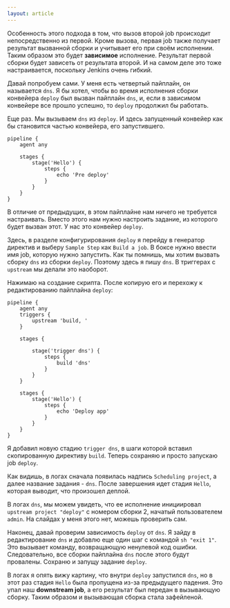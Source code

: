 ```yaml
---
layout: article
---
```

Особенность этого подхода в том, что вызов второй job происходит непосредственно из первой. Кроме вызова, первая job также получает результат вызванной сборки и учитывает его при своём исполнении. Таким образом это будет **зависимое** исполнение. Результат первой сборки будет зависеть от результата второй. И на самом деле это тоже настраивается, поскольку Jenkins очень гибкий.

Давай попробуем сами. У меня есть четвертый пайплайн, он называется `dns`. Я бы хотел, чтобы во время исполнения сборки конвейера `deploy` был вызван пайплайн `dns`, и, если в зависимом конвейере все прошло успешно, то `deploy` продолжил бы работать.

Еще раз. Мы вызываем `dns` из `deploy`. И здесь запущенный конвейер как бы становится частью конвейера, его запустившего.

```
pipeline {
    agent any

    stages {
        stage('Hello') {
            steps {
                echo 'Pre deploy'
            }
        }
    }
}

```

В отличие от предыдущих, в этом пайплайне нам ничего не требуется настраивать. Вместо этого нам нужно настроить задание, из которого будет вызван этот. У нас это конвейер `deploy`.

Здесь, в разделе конфигурирования `deploy` я перейду в генератор директив и выберу `Sample Step` как `Build a job`. В боксе нужно ввести имя job, которую нужно запустить. Как ты помнишь, мы хотим вызвать сборку `dns` из сборки `deploy`. Поэтому здесь я пишу `dns`. В триггерах с `upstream` мы делали это наоборот.

Нажимаю на создание скрипта. После копирую его и перехожу к редактированию пайплайна `deploy`:

```
pipeline {
    agent any
    triggers {
        upstream 'build, '
    }

    stages {

        stage('trigger dns') {
            steps {
                build 'dns'
            }
        }
    }

    stages {
        stage('Hello') {
            steps {
                echo 'Deploy app'
            }
        }
    }
}

```

Я добавил новую стадию `trigger dns`, в шаги которой вставил скопированную директиву `build`. Теперь сохраняю и просто запускаю job `deploy`.

Как видишь, в логах сначала появилась надпись `Scheduling project`, а далее название задания - `dns`. После завершения идет стадия `Hello`, которая выводит, что произошел деплой.

В логах `dns`, мы можем увидеть, что ее исполнение инициировал `upstream project "deploy"` с номером сборки 2, начатый пользователем `admin`. На слайдах у меня этого нет, можешь проверить сам.

Наконец, давай проверим зависимость `deploy` от `dns`. Я зайду в редактирование `dns` и добавлю еще один шаг с командой `sh "exit 1"`. Это вызывает команду, возвращающую ненулевой код ошибки. Следовательно, все сборки пайплайна `dns` после этого будут провалены. Сохраню и запущу задание `deploy`.

В логах я опять вижу картину, что внутри `deploy` запустился `dns`, но в этот раз стадия `Hello` была пропущена из-за предыдущего падения. Это упал наш **downstream job**, а его результат был передан в вызывающую сборку. Таким образом и вызывающая сборка стала зафейленой.
